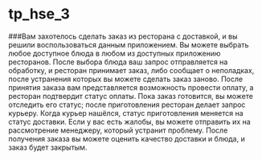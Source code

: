 # tp_hse_3

###Вам захотелось сделать заказ из ресторана с доставкой, и вы решили воспользоваться данным приложением. 
Вы можете выбрать любое доступное блюда в любом из доступных приложению ресторанов. 
После выбора блюда ваш запрос отправляется на обработку, и ресторан принимает заказ, либо сообщает о неполадках, после устранения которых вы можете сделать заказ заново. После принятия заказа вам представляется возможность провести оплату, а ресторан подтвердит статус оплаты. 
Пока заказ готовится, вы можете отследить его статус; после приготовления ресторан делает запрос курьеру. 
Когда курьер нашёлся, статус приготовления меняется на статус доставки. 
Если у вас есть жалобы, вы можете отправить их на рассмотрение менеджеру, который устранит проблему. 
После получения заказа вы можете оценить качество доставки и блюда, и заказ будет закрытым.
